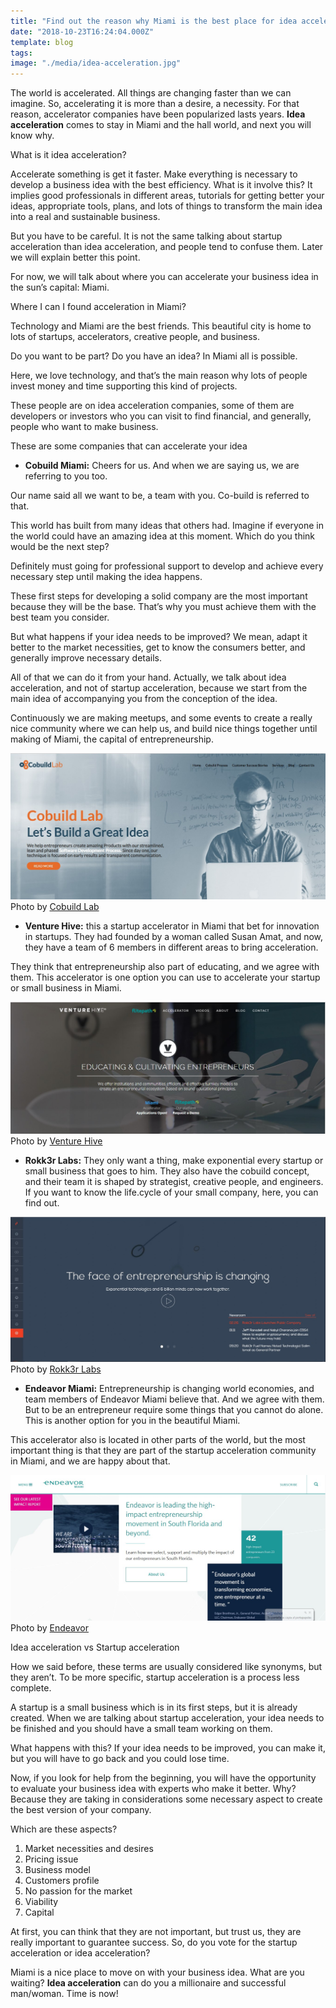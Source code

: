 ```yaml
---
title: "Find out the reason why Miami is the best place for idea acceleration"
date: "2018-10-23T16:24:04.000Z"
template: blog
tags:
image: "./media/idea-acceleration.jpg"
---
```


The world is accelerated. All things are changing faster than we can imagine. So, accelerating it is more than a desire, a necessity. For that reason, accelerator companies have been popularized lasts years. **Idea acceleration** comes to stay in Miami and the hall world, and next you will know why.

<title-2>What is it idea acceleration?</title-2>

Accelerate something is get it faster. Make everything is necessary to develop a business idea with the best efficiency. What is it involve this? It implies good professionals in different areas, tutorials for getting better your ideas, appropriate tools, plans, and lots of things to transform the main idea into a real and sustainable business.

But you have to be careful. It is not the same talking about startup acceleration than idea acceleration, and people tend to confuse them. Later we will explain better this point.

For now, we will talk about where you can accelerate your business idea in the sun’s capital: Miami.

<title-3>Where I can I found acceleration in Miami?</title-3>

Technology and Miami are the best friends. This beautiful city is home to lots of startups, accelerators, creative people, and business.

Do you want to be part? Do you have an idea? In Miami all is possible. 

Here, we love technology, and that’s the main reason why lots of people invest money and time supporting this kind of projects. 

These people are on idea acceleration companies, some of them are developers or investors who you can visit to find financial, and generally, people who want to make business.

<title-3>These are some companies that can accelerate your idea</title-3>

* **Cobuild Miami:** Cheers for us. And when we are saying us, we are referring to you too.

Our name said all we want to be, a team with you. Co-build is referred to that. 
 
This world has built from many ideas that others had. Imagine if everyone in the world could have an amazing idea at this moment. Which do you think would be the next step?

Definitely must going for professional support to develop and achieve every necessary step until making the idea happens.

These first steps for developing a solid company are the most important because they will be the base. That’s why you must achieve them with the best team you consider. 

But what happens if your idea needs to be improved? We mean, adapt it better to the market necessities, get to know the consumers better, and generally improve necessary details. 

All of that we can do it from your hand. Actually, we talk about idea acceleration, and not of startup acceleration, because we start from the main idea of accompanying you from the conception of the idea.  

Continuously we are making meetups, and some events to create a really nice community where we can help us, and build nice things together until making of Miami, the capital of entrepreneurship.  

![idea-acceleration](./media/cobuild-lab-in-miami.jpg)
<credits>Photo by [Cobuild Lab](https://cobuildlab.com/)<credits>  

* **Venture Hive:** this a startup accelerator in Miami that bet for innovation in startups. They had founded by a woman called Susan Amat, and now, they have a team of 6 members in different areas to bring acceleration. 

They think that entrepreneurship also part of educating, and we agree with them. This accelerator is one option you can use to accelerate your startup or small business in Miami.  

![idea-acceleration](./media/Venture-Hive.jpg)
<credits>Photo by [Venture Hive](https://www.venturehive.com/)<credits>  
  
* **Rokk3r Labs:** They only want a thing, make exponential every startup or small business that goes to him. 
They also have the cobuild concept, and their team it is shaped by strategist, creative people, and engineers.  
If you want to know the life.cycle of your small company, here, you can find out.    

![idea-acceleration](./media/rokk3rlabs.jpg)
<credits>Photo by [Rokk3r Labs](https://www.rokk3rlabs.com/)<credits>   
  
* **Endeavor Miami:** Entrepreneurship is changing world economies, and team members of Endeavor Miami believe that. And we agree with them. 
But to be an entrepreneur require some things that you cannot do alone. This is another option for you in the beautiful Miami.   

This accelerator also is located in other parts of the world, but the most important thing is that they are part of the startup acceleration community in Miami, and we are happy about that.  

![idea-acceleration](./media/endeavor.jpg)
<credits>Photo by [Endeavor](https://endeavormiami.org/)<credits>  
  
<title-2>Idea acceleration vs Startup acceleration</title-2>

How we said before, these terms are usually considered like synonyms, but they aren’t. To be more specific, startup acceleration is a process less complete. 

A startup is a small business which is in its first steps, but it is already created. When we are talking about startup acceleration, your idea needs to be finished and you should have a small team working on them. 

What happens with this? If your idea needs to be improved, you can make it, but you will have to go back and you could lose time. 

Now, if you look for help from the beginning, you will have the opportunity to evaluate your business idea with experts who make it better. Why? Because they are taking in considerations some necessary aspect to create the best version of your company.

<title-3>Which are these aspects?</title-3>

1. Market necessities and desires
2. Pricing issue
3. Business model
4. Customers profile
5. No passion for the market
6. Viability 
7. Capital

At first, you can think that they are not important, but trust us, they are really important to guarantee success. So, do you vote for the startup acceleration or idea acceleration? 

Miami is a nice place to move on with your business idea. What are you waiting? **Idea acceleration** can do you a millionaire and successful man/woman. Time is now!


